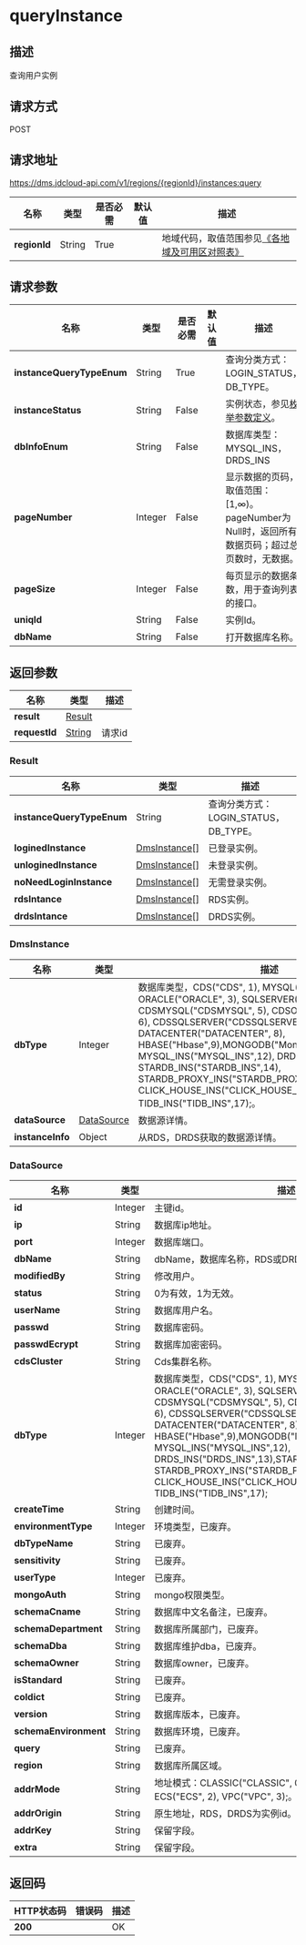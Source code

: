 # queryInstance


## 描述
查询用户实例

## 请求方式
POST

## 请求地址
https://dms.jdcloud-api.com/v1/regions/{regionId}/instances:query

|名称|类型|是否必需|默认值|描述|
|---|---|---|---|---|
|**regionId**|String|True| |地域代码，取值范围参见[《各地域及可用区对照表》](../Enum-Definitions/Regions-AZ.md)|

## 请求参数
|名称|类型|是否必需|默认值|描述|
|---|---|---|---|---|
|**instanceQueryTypeEnum**|String|True| |查询分类方式：LOGIN_STATUS，DB_TYPE。|
|**instanceStatus**|String|False| |实例状态，参见[枚举参数定义](../Enum-Definitions/Enum-Definitions.md)。|
|**dbInfoEnum**|String|False| |数据库类型：MYSQL_INS，DRDS_INS|
|**pageNumber**|Integer|False| |显示数据的页码，取值范围：[1,∞)。pageNumber为Null时，返回所有数据页码；超过总页数时，无数据。|
|**pageSize**|Integer|False| |每页显示的数据条数，用于查询列表的接口。|
|**uniqId**|String|False| |实例Id。|
|**dbName**|String|False| |打开数据库名称。|


## 返回参数
|名称|类型|描述|
|---|---|---|
|**result**|[Result](queryinstance#result)| |
|**requestId**|[String](queryinstance#result)|请求id|

### <div id="result">Result</div>
|名称|类型|描述|
|---|---|---|
|**instanceQueryTypeEnum**|String|查询分类方式：LOGIN_STATUS，DB_TYPE。|
|**loginedInstance**|[DmsInstance[]](queryinstance#dmsinstance)|已登录实例。|
|**unloginedInstance**|[DmsInstance[]](queryinstance#dmsinstance)|未登录实例。|
|**noNeedLoginInstance**|[DmsInstance[]](queryinstance#dmsinstance)|无需登录实例。|
|**rdsIntance**|[DmsInstance[]](queryinstance#dmsinstance)|RDS实例。|
|**drdsIntance**|[DmsInstance[]](queryinstance#dmsinstance)|DRDS实例。|
### <div id="dmsinstance">DmsInstance</div>
|名称|类型|描述|
|---|---|---|
|**dbType**|Integer|数据库类型，CDS("CDS", 1), MYSQL("MYSQL", 2), ORACLE("ORACLE", 3), SQLSERVER("SQLSERVER", 4), CDSMYSQL("CDSMYSQL", 5), CDSORACLE("CDSORACLE", 6), CDSSQLSERVER("CDSSQLSERVER", 7), DATACENTER("DATACENTER", 8), HBASE("Hbase",9),MONGODB("MongoDb",10),ES("ES",11), MYSQL_INS("MYSQL_INS",12), DRDS_INS("DRDS_INS",13), STARDB_INS("STARDB_INS",14), STARDB_PROXY_INS("STARDB_PROXY_INS",15), CLICK_HOUSE_INS("CLICK_HOUSE_INS",16), TIDB_INS("TIDB_INS",17);。|
|**dataSource**|[DataSource](queryinstance#datasource)|数据源详情。|
|**instanceInfo**|Object|从RDS，DRDS获取的数据源详情。|
### <div id="datasource">DataSource</div>
|名称|类型|描述|
|---|---|---|
|**id**|Integer|主键id。|
|**ip**|String|数据库ip地址。|
|**port**|Integer|数据库端口。|
|**dbName**|String|dbName，数据库名称，RDS或DRDS实例时为空。|
|**modifiedBy**|String|修改用户。|
|**status**|String|0为有效，1为无效。|
|**userName**|String|数据库用户名。|
|**passwd**|String|数据库密码。|
|**passwdEcrypt**|String|数据库加密密码。|
|**cdsCluster**|String|Cds集群名称。|
|**dbType**|Integer|数据库类型，CDS("CDS", 1), MYSQL("MYSQL", 2), ORACLE("ORACLE", 3), SQLSERVER("SQLSERVER", 4), CDSMYSQL("CDSMYSQL", 5), CDSORACLE("CDSORACLE", 6), CDSSQLSERVER("CDSSQLSERVER", 7), DATACENTER("DATACENTER", 8), HBASE("Hbase",9),MONGODB("MongoDb",10),ES("ES",11), MYSQL_INS("MYSQL_INS",12), DRDS_INS("DRDS_INS",13),STARDB_INS("STARDB_INS",14), STARDB_PROXY_INS("STARDB_PROXY_INS",15), CLICK_HOUSE_INS("CLICK_HOUSE_INS",16), TIDB_INS("TIDB_INS",17);|
|**createTime**|String|创建时间。|
|**environmentType**|Integer|环境类型，已废弃。|
|**dbTypeName**|String|已废弃。|
|**sensitivity**|String|已废弃。|
|**userType**|Integer|已废弃。|
|**mongoAuth**|String|mongo权限类型。|
|**schemaCname**|String|数据库中文名备注，已废弃。|
|**schemaDepartment**|String|数据库所属部门，已废弃。|
|**schemaDba**|String|数据库维护dba，已废弃。|
|**schemaOwner**|String|数据库owner，已废弃。|
|**isStandard**|String|已废弃。|
|**coldict**|String|已废弃。|
|**version**|String|数据库版本，已废弃。|
|**schemaEnvironment**|String|数据库环境，已废弃。|
|**query**|String|已废弃。|
|**region**|String|数据库所属区域。|
|**addrMode**|String|地址模式：CLASSIC("CLASSIC", 0), RDS("RDS", 1), ECS("ECS", 2), VPC("VPC", 3);。|
|**addrOrigin**|String|原生地址，RDS，DRDS为实例id。|
|**addrKey**|String|保留字段。|
|**extra**|String|保留字段。|

## 返回码
|HTTP状态码|错误码|描述|
|---|---|---|
|**200**||OK|
